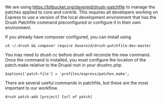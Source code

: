 We are using https://bitbucket.org/davereid/drush-patchfile to manage the patches applied to core and contrib.  This requires all developers working on Express to use a version of the local development environment that has the Drush Patchfile command preconfigured or configure it in their own environment.

If you already have composer configured, you can install using

```
cd ~/.drush && composer require davereid/drush-patchfile:dev-master
```

You may need to drush cc before drush will reconzie the new command. Once the command is installed, you must configure the location of the patch.make relative to the Drupal root in your drushrc.php.

```
$options['patch-file'] = 'profiles/express/patches.make';
```

There are several useful commands in patchfile, but these are the most important to our workflow.

```
drush patch-add [project] [url of patch]
```

